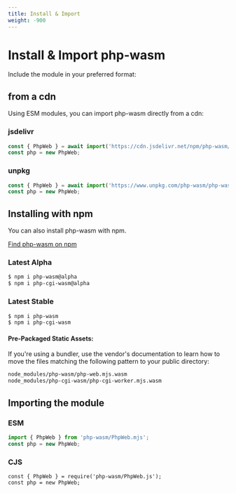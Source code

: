 ```yaml
---
title: Install & Import
weight: -900
---
```

# Install & Import php-wasm

Include the module in your preferred format:

## from a cdn

Using ESM modules, you can import php-wasm directly from a cdn:

### jsdelivr

```javascript
const { PhpWeb } = await import('https://cdn.jsdelivr.net/npm/php-wasm/PhpWeb.mjs');
const php = new PhpWeb;
```

### unpkg

```javascript
const { PhpWeb } = await import('https://www.unpkg.com/php-wasm/php-wasm/PhpWeb.mjs');
const php = new PhpWeb;
```

## Installing with npm

You can also install php-wasm with npm.

[Find php-wasm on npm](https://www.npmjs.com/package/php-wasm)

### Latest Alpha

```sh
$ npm i php-wasm@alpha
$ npm i php-cgi-wasm@alpha
```

### Latest Stable

```sh
$ npm i php-wasm
$ npm i php-cgi-wasm
```

#### Pre-Packaged Static Assets:

If you're using a bundler, use the vendor's documentation to learn how to move the files matching the following pattern to your public directory:

```bash
node_modules/php-wasm/php-web.mjs.wasm
node_modules/php-cgi-wasm/php-cgi-worker.mjs.wasm
```

## Importing the module

### ESM

```javascript
import { PhpWeb } from 'php-wasm/PhpWeb.mjs';
const php = new PhpWeb;
```

### CJS

```{ .javascript data-numbers="true" }
const { PhpWeb } = require('php-wasm/PhpWeb.js');
const php = new PhpWeb;
```
